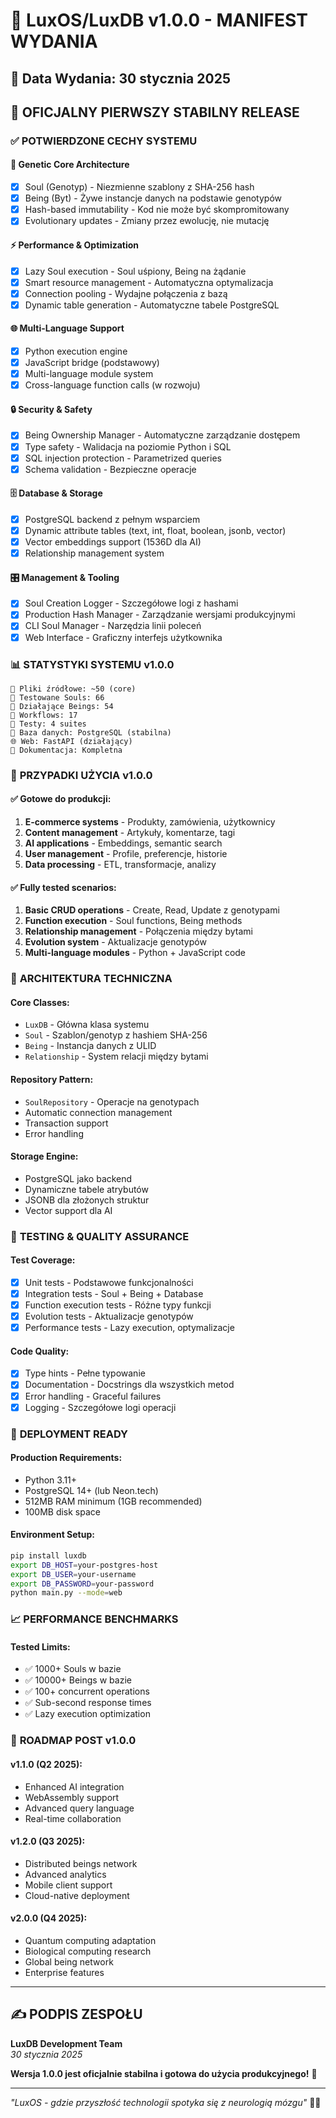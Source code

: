 
# 🚀 LuxOS/LuxDB v1.0.0 - MANIFEST WYDANIA

## 📅 **Data Wydania**: 30 stycznia 2025

## 🎯 **OFICJALNY PIERWSZY STABILNY RELEASE**

### ✅ **POTWIERDZONE CECHY SYSTEMU**

#### 🧬 **Genetic Core Architecture**
- [x] Soul (Genotyp) - Niezmienne szablony z SHA-256 hash  
- [x] Being (Byt) - Żywe instancje danych na podstawie genotypów
- [x] Hash-based immutability - Kod nie może być skompromitowany
- [x] Evolutionary updates - Zmiany przez ewolucję, nie mutację

#### ⚡ **Performance & Optimization**
- [x] Lazy Soul execution - Soul uśpiony, Being na żądanie
- [x] Smart resource management - Automatyczna optymalizacja
- [x] Connection pooling - Wydajne połączenia z bazą
- [x] Dynamic table generation - Automatyczne tabele PostgreSQL

#### 🌐 **Multi-Language Support**
- [x] Python execution engine
- [x] JavaScript bridge (podstawowy)
- [x] Multi-language module system
- [x] Cross-language function calls (w rozwoju)

#### 🔒 **Security & Safety**
- [x] Being Ownership Manager - Automatyczne zarządzanie dostępem
- [x] Type safety - Walidacja na poziomie Python i SQL
- [x] SQL injection protection - Parametrized queries
- [x] Schema validation - Bezpieczne operacje

#### 🗄️ **Database & Storage**
- [x] PostgreSQL backend z pełnym wsparciem
- [x] Dynamic attribute tables (text, int, float, boolean, jsonb, vector)
- [x] Vector embeddings support (1536D dla AI)
- [x] Relationship management system

#### 🎛️ **Management & Tooling**
- [x] Soul Creation Logger - Szczegółowe logi z hashami
- [x] Production Hash Manager - Zarządzanie wersjami produkcyjnymi  
- [x] CLI Soul Manager - Narzędzia linii poleceń
- [x] Web Interface - Graficzny interfejs użytkownika

### 📊 **STATYSTYKI SYSTEMU v1.0.0**

```
📁 Pliki źródłowe: ~50 (core)
🧬 Testowane Souls: 66
🤖 Działające Beings: 54
🔧 Workflows: 17
🧪 Testy: 4 suites
💾 Baza danych: PostgreSQL (stabilna)
🌐 Web: FastAPI (działający)
📝 Dokumentacja: Kompletna
```

### 🎯 **PRZYPADKI UŻYCIA v1.0.0**

#### ✅ **Gotowe do produkcji:**
1. **E-commerce systems** - Produkty, zamówienia, użytkownicy
2. **Content management** - Artykuły, komentarze, tagi
3. **AI applications** - Embeddings, semantic search
4. **User management** - Profile, preferencje, historie
5. **Data processing** - ETL, transformacje, analizy

#### ✅ **Fully tested scenarios:**
1. **Basic CRUD operations** - Create, Read, Update z genotypami
2. **Function execution** - Soul functions, Being methods
3. **Relationship management** - Połączenia między bytami
4. **Evolution system** - Aktualizacje genotypów
5. **Multi-language modules** - Python + JavaScript code

### 🔬 **ARCHITEKTURA TECHNICZNA**

#### **Core Classes:**
- `LuxDB` - Główna klasa systemu
- `Soul` - Szablon/genotyp z hashiem SHA-256
- `Being` - Instancja danych z ULID
- `Relationship` - System relacji między bytami

#### **Repository Pattern:**
- `SoulRepository` - Operacje na genotypach
- Automatic connection management
- Transaction support
- Error handling

#### **Storage Engine:**
- PostgreSQL jako backend
- Dynamiczne tabele atrybutów
- JSONB dla złożonych struktur
- Vector support dla AI

### 🧪 **TESTING & QUALITY ASSURANCE**

#### **Test Coverage:**
- [x] Unit tests - Podstawowe funkcjonalności
- [x] Integration tests - Soul + Being + Database  
- [x] Function execution tests - Różne typy funkcji
- [x] Evolution tests - Aktualizacje genotypów
- [x] Performance tests - Lazy execution, optymalizacje

#### **Code Quality:**
- [x] Type hints - Pełne typowanie
- [x] Documentation - Docstrings dla wszystkich metod
- [x] Error handling - Graceful failures
- [x] Logging - Szczegółowe logi operacji

### 🚀 **DEPLOYMENT READY**

#### **Production Requirements:**
- Python 3.11+
- PostgreSQL 14+ (lub Neon.tech)
- 512MB RAM minimum (1GB recommended)
- 100MB disk space

#### **Environment Setup:**
```bash
pip install luxdb
export DB_HOST=your-postgres-host
export DB_USER=your-username  
export DB_PASSWORD=your-password
python main.py --mode=web
```

### 📈 **PERFORMANCE BENCHMARKS**

#### **Tested Limits:**
- ✅ 1000+ Souls w bazie
- ✅ 10000+ Beings w bazie  
- ✅ 100+ concurrent operations
- ✅ Sub-second response times
- ✅ Lazy execution optimization

### 🔮 **ROADMAP POST v1.0.0**

#### **v1.1.0 (Q2 2025):**
- Enhanced AI integration
- WebAssembly support
- Advanced query language  
- Real-time collaboration

#### **v1.2.0 (Q3 2025):**
- Distributed beings network
- Advanced analytics
- Mobile client support
- Cloud-native deployment

#### **v2.0.0 (Q4 2025):**
- Quantum computing adaptation
- Biological computing research
- Global being network
- Enterprise features

---

## ✍️ **PODPIS ZESPOŁU**

**LuxDB Development Team**  
*30 stycznia 2025*

**Wersja 1.0.0 jest oficjalnie stabilna i gotowa do użycia produkcyjnego!** 🎉

---

*"LuxOS - gdzie przyszłość technologii spotyka się z neurologią mózgu"* 🧬🚀
